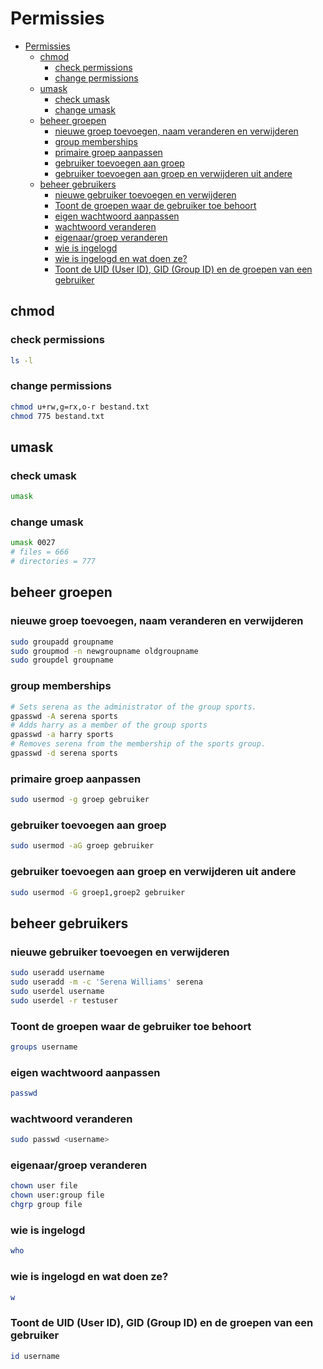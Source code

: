 # Permissies

- [Permissies](#permissies)
  - [chmod](#chmod)
    - [check permissions](#check-permissions)
    - [change permissions](#change-permissions)
  - [umask](#umask)
    - [check umask](#check-umask)
    - [change umask](#change-umask)
  - [beheer groepen](#beheer-groepen)
    - [nieuwe groep toevoegen, naam veranderen en verwijderen](#nieuwe-groep-toevoegen-naam-veranderen-en-verwijderen)
    - [group memberships](#group-memberships)
    - [primaire groep aanpassen](#primaire-groep-aanpassen)
    - [gebruiker toevoegen aan groep](#gebruiker-toevoegen-aan-groep)
    - [gebruiker toevoegen aan groep en verwijderen uit andere](#gebruiker-toevoegen-aan-groep-en-verwijderen-uit-andere)
  - [beheer gebruikers](#beheer-gebruikers)
    - [nieuwe gebruiker toevoegen en verwijderen](#nieuwe-gebruiker-toevoegen-en-verwijderen)
    - [Toont de groepen waar de gebruiker toe behoort](#toont-de-groepen-waar-de-gebruiker-toe-behoort)
    - [eigen wachtwoord aanpassen](#eigen-wachtwoord-aanpassen)
    - [wachtwoord veranderen](#wachtwoord-veranderen)
    - [eigenaar/groep veranderen](#eigenaargroep-veranderen)
    - [wie is ingelogd](#wie-is-ingelogd)
    - [wie is ingelogd en wat doen ze?](#wie-is-ingelogd-en-wat-doen-ze)
    - [Toont de UID (User ID), GID (Group ID) en de groepen van een gebruiker](#toont-de-uid-user-id-gid-group-id-en-de-groepen-van-een-gebruiker)

## chmod

### check permissions

```bash
ls -l
```

### change permissions

```bash
chmod u+rw,g=rx,o-r bestand.txt
chmod 775 bestand.txt
```

## umask

### check umask

```bash
umask
```

### change umask

```bash
umask 0027
# files = 666
# directories = 777
```

## beheer groepen

### nieuwe groep toevoegen, naam veranderen en verwijderen

```bash
sudo groupadd groupname
sudo groupmod -n newgroupname oldgroupname
sudo groupdel groupname
```

### group memberships

```bash
# Sets serena as the administrator of the group sports.
gpasswd -A serena sports
# Adds harry as a member of the group sports
gpasswd -a harry sports
# Removes serena from the membership of the sports group.
gpasswd -d serena sports
```

### primaire groep aanpassen

```bash
sudo usermod -g groep gebruiker
```

### gebruiker toevoegen aan groep

```bash
sudo usermod -aG groep gebruiker
```

### gebruiker toevoegen aan groep en verwijderen uit andere

```bash
sudo usermod -G groep1,groep2 gebruiker
```

## beheer gebruikers

### nieuwe gebruiker toevoegen en verwijderen

```bash
sudo useradd username
sudo useradd -m -c 'Serena Williams' serena
sudo userdel username
sudo userdel -r testuser
```

### Toont de groepen waar de gebruiker toe behoort

```bash
groups username
```

### eigen wachtwoord aanpassen

```bash
passwd
```

### wachtwoord veranderen

```bash
sudo passwd <username>
```

### eigenaar/groep veranderen

```bash
chown user file
chown user:group file
chgrp group file
```

### wie is ingelogd

```bash
who
```

### wie is ingelogd en wat doen ze?

```bash
w
```

### Toont de UID (User ID), GID (Group ID) en de groepen van een gebruiker

```bash
id username
```
